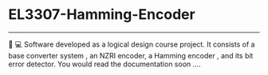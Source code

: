 # EL3307-Hamming-Encoder
---
🔢 💻 Software developed as a logical design course project. It consists of a base converter system , an NZRI encoder, a Hamming encoder , and its bit error detector.
You  would read the documentation soon ....
